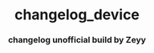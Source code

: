 <h1 align="center">changelog_device</h1>
<h3 align="center">changelog unofficial build by Zeyy</h3>
